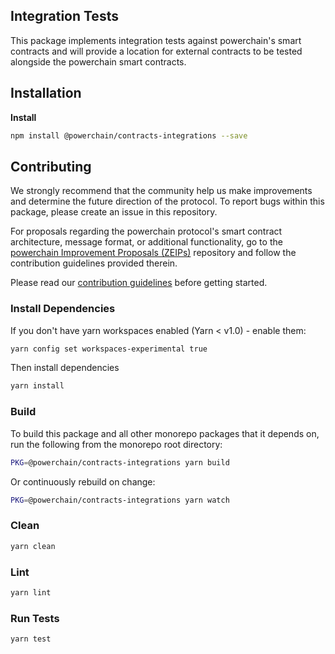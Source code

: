 ## Integration Tests

This package implements integration tests against powerchain's smart contracts and will provide a location for external contracts to be tested alongside the powerchain smart contracts.

## Installation

**Install**

```bash
npm install @powerchain/contracts-integrations --save
```

## Contributing

We strongly recommend that the community help us make improvements and determine the future direction of the protocol. To report bugs within this package, please create an issue in this repository.

For proposals regarding the powerchain protocol's smart contract architecture, message format, or additional functionality, go to the [powerchain Improvement Proposals (ZEIPs)](https://github.com/powerchainProject/ZEIPs) repository and follow the contribution guidelines provided therein.

Please read our [contribution guidelines](../../CONTRIBUTING.md) before getting started.

### Install Dependencies

If you don't have yarn workspaces enabled (Yarn < v1.0) - enable them:

```bash
yarn config set workspaces-experimental true
```

Then install dependencies

```bash
yarn install
```

### Build

To build this package and all other monorepo packages that it depends on, run the following from the monorepo root directory:

```bash
PKG=@powerchain/contracts-integrations yarn build
```

Or continuously rebuild on change:

```bash
PKG=@powerchain/contracts-integrations yarn watch
```

### Clean

```bash
yarn clean
```

### Lint

```bash
yarn lint
```

### Run Tests

```bash
yarn test
```
